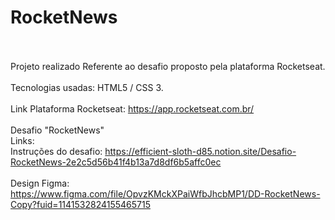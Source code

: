 # RocketNews<br><br>
Projeto realizado Referente ao desafio proposto pela plataforma Rocketseat.<br>
<br>
Tecnologias usadas: HTML5 / CSS 3.<br>
<br>
Link Plataforma Rocketseat: https://app.rocketseat.com.br/<br>
<br>
Desafio "RocketNews"<br>
Links:<br>
Instruções do desafio: https://efficient-sloth-d85.notion.site/Desafio-RocketNews-2e2c5d56b41f4b13a7d8df6b5affc0ec
<br><br>
Design Figma: https://www.figma.com/file/OpvzKMckXPaiWfbJhcbMP1/DD-RocketNews-Copy?fuid=1141532824155465715
<br><br>
